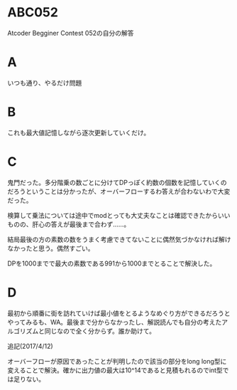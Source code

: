# ABC052
Atcoder Begginer Contest 052の自分の解答

# A

いつも通り、やるだけ問題

# B
これも最大値記憶しながら逐次更新していくだけ。

# C

鬼門だった。多分階乗の数ごとに分けてDPっぽく約数の個数を記憶していくのだろうということは分かったが、オーバーフローするわ答えが合わないわで大変だった。

検算して乗法については途中でmodとっても大丈夫なことは確認できたからいいものの、肝心の答えが最後まで合わず……。

結局最後の方の素数の数をうまく考慮できてないことに偶然気づかなければ解けなかったと思う。偶然すごい。

DPを1000までで最大の素数である991から1000までとることで解決した。

# D
最初から順番に街を訪れていけば最小値をとるようなめぐり方ができるだろうとやってみるも、WA。最後まで分からなかったし、解説読んでも自分の考えたアルゴリズムと同じなので全く分からず。誰か助けて。

追記(2017/4/12)

オーバーフローが原因であったことが判明したので該当の部分をlong long型に変えることで解決。確かに出力値の最大は10^14であると見積もれるのでint型では足りない。
